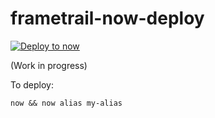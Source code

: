 # frametrail-now-deploy

[![Deploy to now](https://deploy.now.sh/static/button.svg)](https://deploy.now.sh/?repo=https://github.com/edsilv/frametrail-now-deploy)

(Work in progress)

To deploy:

    now && now alias my-alias